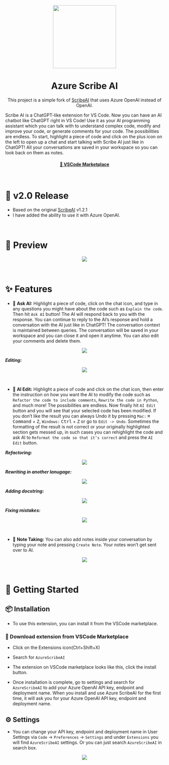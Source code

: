<div align="center" id="madewithlua">
    <img src="./resources/chatbot.png" width=200>
</div>

<h1 align="center">Azure Scribe AI</h1>

<p align="center">
This project is a simple fork of <a href="https://github.com/ajikan/ScribeAI">ScribeAI</a> that uses Azure OpenAI instead of OpenAI.

Scribe AI is a ChatGPT-like extension for VS Code. Now you can have an AI chatbot like ChatGPT right in VS Code! Use it as your AI programming assistant which you can talk with to understand complex code, modify and improve your code, or generate comments for your code. The possibilities are endless. To start, highlight a piece of code and click on the plus icon on the left to open up a chat and start talking with Scribe AI just like in ChatGPT! All your conversations are saved in your workspace so you can look back on them as notes.

</p>

<h4 align="center">
  <a href="https://marketplace.visualstudio.com/items?itemName=JeremySemel.azurescribeai">🔗 VSCode Marketplace</a>
</h4>

&nbsp;

# 📢 v2.0 Release

-   Based on the original <a href="https://marketplace.visualstudio.com/items?itemName=AndrewZhang.scribeai">ScribeAI</a> v1.2.1
-   I have added the ability to use it with Azure OpenAI.

&nbsp;

# 🌟 Preview

<p align="center">
  <img src="./previewDemo.gif" />
</p>

&nbsp;

# ✨ Features

-   💬 **Ask AI:** Highlight a piece of code, click on the chat icon, and type in any questions you might have about the code such as `Explain the code`. Then hit `Ask AI` button! The AI will respond back to you with the response. You can continue to reply to the AI’s response and hold a conversation with the AI just like in ChatGPT! The conversation context is maintained between queries. The conversation will be saved in your workspace and you can close it and open it anytime. You can also edit your comments and delete them.

<p align="center">
  <img src="./previewDemo.gif" />
</p>

**_Editing:_**

<p align="center">
  <img src="./editComment.gif" />
</p>

&nbsp;

-   🧠 **AI Edit:** Highlight a piece of code and click on the chat icon, then enter the instruction on how you want the AI to modify the code such as `Refactor the code to include comments`, `Rewrite the code in Python`, and much more! The possibilities are endless. Now finally hit `AI Edit` button and you will see that your selected code has been modified. If you don’t like the result you can always Undo it by pressing `Mac:` <kbd>⌘ Command</kbd> + <kbd>Z</kbd>, `Windows:` <kbd>Ctrl</kbd> + <kbd>Z</kbd> or go to `Edit -> Undo`. Sometimes the formatting of the result is not correct or your originally highlighted section gets messed up, in such cases you can rehighlight the code and ask AI to `Reformat the code so that it’s correct` and press the `AI Edit` button.

**_Refactoring:_**

<p align="center">
  <img src="./aiEdit.gif" />
</p>

**_Rewriting in another lanugage:_**

<p align="center">
  <img src="./aiEditPython.gif" />
</p>

**_Adding docstring:_**

<p align="center">
  <img src="./aiEditDocstring.gif" />
</p>

**_Fixing mistakes:_**

<p align="center">
  <img src="./aiEditFixMistake.gif" />
</p>

&nbsp;

-   📝 **Note Taking:** You can also add notes inside your conversation by typing your note and pressing `Create Note`. Your notes won’t get sent over to AI.
<p align="center">
  <img src="./createNote.gif" />
</p>

&nbsp;

# 🚀 Getting Started

## 📦 Installation

-   To use this extension, you can install it from the VSCode marketplace.

### 📑 Download extension from VSCode Marketplace

-   Click on the Extensions icon(Ctrl+Shift+X)

-   Search for `AzureScribeAI`

-   The extension on VSCode marketplace looks like this, click the install button.

-   Once installation is complete, go to settings and search for `AzureScribeAI` to add your Azure OpenAI API key, endpoint and deployment name. When you install and use Azure ScribeAI for the first time, it will ask you for your Azure OpenAI API key, endpoint and deployment name.

## ⚙️ Settings

-   You can change your API key, endpoint and deployment name in User Settings via `Code` -> `Preferences` -> `Settings` and under `Extensions` you will find `AzureScribeAI` settings. Or you can just search `AzureScribeAI` in search box.
<p align="center">
  <img src="./userSettings.png" />
</p>
